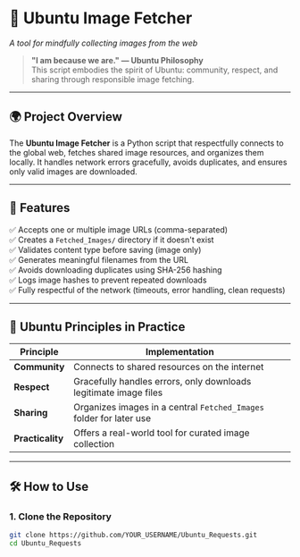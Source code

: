 # 📸 Ubuntu Image Fetcher

*A tool for mindfully collecting images from the web*

> **"I am because we are." — Ubuntu Philosophy**  
> This script embodies the spirit of Ubuntu: community, respect, and sharing through responsible image fetching.

---

## 🌍 Project Overview

The **Ubuntu Image Fetcher** is a Python script that respectfully connects to the global web, fetches shared image resources, and organizes them locally. It handles network errors gracefully, avoids duplicates, and ensures only valid images are downloaded.

---

## 🚀 Features

✅ Accepts one or multiple image URLs (comma-separated)  
✅ Creates a `Fetched_Images/` directory if it doesn't exist  
✅ Validates content type before saving (image only)  
✅ Generates meaningful filenames from the URL  
✅ Avoids downloading duplicates using SHA-256 hashing  
✅ Logs image hashes to prevent repeated downloads  
✅ Fully respectful of the network (timeouts, error handling, clean requests)

---

## 🧠 Ubuntu Principles in Practice

| Principle      | Implementation                                                                 |
|----------------|---------------------------------------------------------------------------------|
| **Community**  | Connects to shared resources on the internet                                   |
| **Respect**    | Gracefully handles errors, only downloads legitimate image files               |
| **Sharing**    | Organizes images in a central `Fetched_Images` folder for later use            |
| **Practicality** | Offers a real-world tool for curated image collection                        |

---

## 🛠️ How to Use

### 1. Clone the Repository

```bash
git clone https://github.com/YOUR_USERNAME/Ubuntu_Requests.git
cd Ubuntu_Requests
